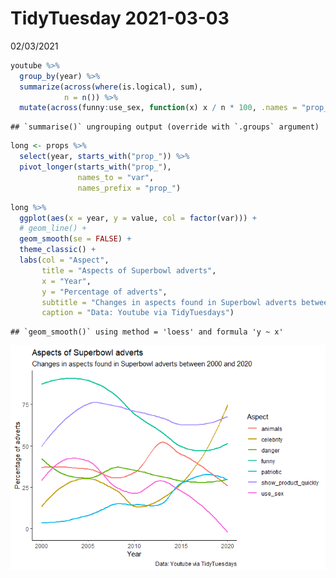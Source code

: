 TidyTuesday 2021-03-03
================
02/03/2021

``` r
youtube %>%
  group_by(year) %>%
  summarize(across(where(is.logical), sum),
            n = n()) %>%
  mutate(across(funny:use_sex, function(x) x / n * 100, .names = "prop_{.col}")) -> props
```

    ## `summarise()` ungrouping output (override with `.groups` argument)

``` r
long <- props %>% 
  select(year, starts_with("prop_")) %>%
  pivot_longer(starts_with("prop_"), 
               names_to = "var", 
               names_prefix = "prop_") 
```

``` r
long %>% 
  ggplot(aes(x = year, y = value, col = factor(var))) +
  # geom_line() + 
  geom_smooth(se = FALSE) + 
  theme_classic() +
  labs(col = "Aspect",
       title = "Aspects of Superbowl adverts",
       x = "Year",
       y = "Percentage of adverts",
       subtitle = "Changes in aspects found in Superbowl adverts between 2000 and 2020",
       caption = "Data: Youtube via TidyTuesdays")
```

    ## `geom_smooth()` using method = 'loess' and formula 'y ~ x'

![](readme_files/figure-gfm/unnamed-chunk-3-1.png)<!-- -->
